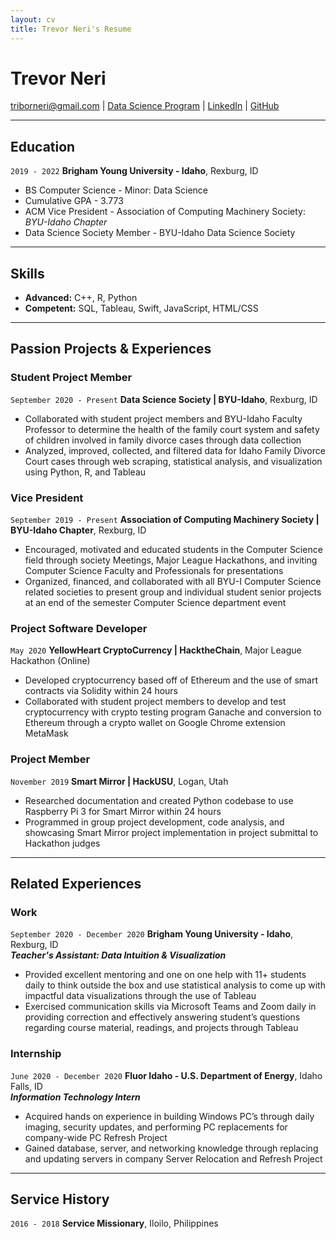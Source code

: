 ```yaml
---
layout: cv
title: Trevor Neri's Resume
---
```


# Trevor Neri

<div id="webaddress">
<a href="triborneri@gmail.com">triborneri@gmail.com</a>
| <a href="https://byuidatascience.github.io/development.html">Data Science Program</a>
| <a href="https://www.linkedin.com/in/trevorneri">LinkedIn</a>
| <a href="https://github.com/TNeri1">GitHub</a>
</div>


<!-- https://www.monique.tech/the-art-of-markdown -->

- - -

## Education

`2019 - 2022`
__Brigham Young University - Idaho__, Rexburg, ID

- BS Computer Science - Minor: Data Science
- Cumulative GPA - 3.773
- ACM Vice President - Association of Computing Machinery Society: *BYU-Idaho Chapter*
- Data Science Society Member - BYU-Idaho Data Science Society

- - -

## Skills 

* __Advanced:__ C++, R, Python 
* __Competent:__ SQL, Tableau, Swift, JavaScript, HTML/CSS

- - -

## Passion Projects & Experiences

### Student Project Member

`September 2020 - Present`
__Data Science Society | BYU-Idaho__, Rexburg, ID


- Collaborated with student project members and BYU-Idaho Faculty Professor to determine the health of the family court system and safety of children involved in family divorce cases through data collection 
- Analyzed, improved, collected, and filtered data for Idaho Family Divorce Court cases through web scraping, statistical analysis, and visualization using Python, R, and Tableau

### Vice President

`September 2019 - Present`
__Association of Computing Machinery Society | BYU-Idaho Chapter__, Rexburg, ID

- Encouraged, motivated and educated students in the Computer Science field through society Meetings, Major League Hackathons, and inviting Computer Science Faculty and Professionals for presentations
- Organized, financed, and collaborated with all BYU-I Computer Science related societies to present group and individual student senior projects at an end of the semester Computer Science department event

### Project Software Developer

`May 2020`
__YellowHeart CryptoCurrency | HacktheChain__, Major League Hackathon (Online)

- Developed cryptocurrency based off of Ethereum and the use of smart contracts via Solidity within 24 hours
- Collaborated with student project members to develop and test cryptocurrency with crypto testing program Ganache and conversion to Ethereum through a crypto wallet on Google Chrome extension MetaMask

### Project Member

`November 2019`
__Smart Mirror | HackUSU__, Logan, Utah

- Researched documentation and created Python codebase to use Raspberry Pi 3 for Smart Mirror within 24 hours
- Programmed in group project development, code analysis, and showcasing Smart Mirror project implementation in project submittal to Hackathon judges 

- - -

## Related Experiences

### Work

`September 2020 - December 2020`
__Brigham Young University - Idaho__, Rexburg, ID
<br>
___Teacher's Assistant: Data Intuition & Visualization___

- Provided excellent mentoring and one on one help with 11+ students daily to think outside the box and use statistical analysis to come up with impactful data visualizations through the use of Tableau
- Exercised communication skills via Microsoft Teams and Zoom daily in providing correction and effectively answering student’s questions regarding course material, readings, and projects through Tableau


### Internship

`June 2020 - December 2020`
__Fluor Idaho - U.S. Department of Energy__, Idaho Falls, ID
<br>
___Information Technology Intern___

- Acquired hands on experience in building Windows PC’s through daily imaging, security updates, and performing PC replacements for company-wide PC Refresh Project
- Gained database, server, and networking knowledge through replacing and updating servers in company Server Relocation and Refresh Project

- - -

## Service History

`2016 - 2018`
__Service Missionary__, Iloilo, Philippines



<!-- ### Footer

Last updated: Dec 2020 -->


